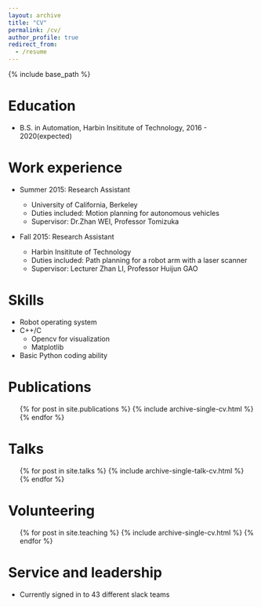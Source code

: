 ```yaml
---
layout: archive
title: "CV"
permalink: /cv/
author_profile: true
redirect_from:
  - /resume
---
```


{% include base_path %}

Education
======
* B.S. in Automation, Harbin Insititute of Technology, 2016 - 2020(expected)


Work experience
======
* Summer 2015: Research Assistant
  * University of California, Berkeley
  * Duties included: Motion planning for autonomous vehicles
  * Supervisor: Dr.Zhan WEI, Professor Tomizuka

* Fall 2015: Research Assistant
  * Harbin Insititute of Technology
  * Duties included: Path planning for a robot arm with a laser scanner
  * Supervisor: Lecturer Zhan LI, Professor Huijun GAO
  
Skills
======
* Robot operating system
* C++/C
  * Opencv for visualization
  * Matplotlib
* Basic Python coding ability


Publications
======
  <ul>{% for post in site.publications %}
    {% include archive-single-cv.html %}
  {% endfor %}</ul>
  
Talks
======
  <ul>{% for post in site.talks %}
    {% include archive-single-talk-cv.html %}
  {% endfor %}</ul>
  
Volunteering
======
  <ul>{% for post in site.teaching %}
    {% include archive-single-cv.html %}
  {% endfor %}</ul>
  
Service and leadership
======
* Currently signed in to 43 different slack teams
